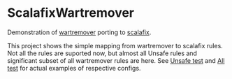 # ScalafixWartremover
Demonstration of [wartremover](http://www.wartremover.org/doc/warts.html) porting to [scalafix](https://scalacenter.github.io/scalafix/docs/users/rules). 

This project shows the simple mapping from wartremover to scalafix rules. Not all the rules are suported now, but almost all Unsafe rules and significant subset of all wartremover rules are here. 
See [Unsafe test](https://github.com/vovapolu/ScalafixWartremover/blob/master/scalafix/input/src/main/scala/fix/ScalafixWartremoverUnsafe.scala) and
[All test](https://github.com/vovapolu/ScalafixWartremover/blob/master/scalafix/input/src/main/scala/fix/ScalafixWartremoverAll.scala) for actual examples of respective configs. 

